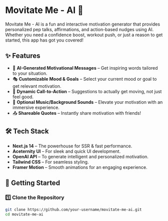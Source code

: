 # Movitate Me - AI 🚀

Movitate Me - AI is a fun and interactive motivation generator that provides personalized pep talks, affirmations, and action-based nudges using AI. Whether you need a confidence boost, workout push, or just a reason to get started, this app has got you covered!

## ✨ Features

- 🎤 **AI-Generated Motivational Messages** – Get inspiring words tailored to your situation.
- 🎭 **Customizable Mood & Goals** – Select your current mood or goal to get relevant motivation.
- 🔄 **Dynamic Call-to-Action** – Suggestions to actually get moving, not just feel good.
- 🎵 **Optional Music/Background Sounds** – Elevate your motivation with an immersive experience.
- 📤 **Shareable Quotes** – Instantly share motivation with friends!

## 🛠️ Tech Stack

- **Next.js 14** – The powerhouse for SSR & fast performance.
- **Aceternity UI** – For sleek and quick UI development.
- **OpenAI API** – To generate intelligent and personalized motivation.
- **Tailwind CSS** – For seamless styling.
- **Framer Motion** – Smooth animations for an engaging experience.

## 🚀 Getting Started

### 1️⃣ Clone the Repository

```bash
git clone https://github.com/your-username/movitate-me-ai.git
cd movitate-me-ai
```
